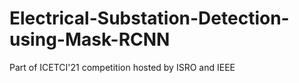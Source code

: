 # Electrical-Substation-Detection-using-Mask-RCNN
Part of ICETCI'21 competition hosted by ISRO and IEEE

